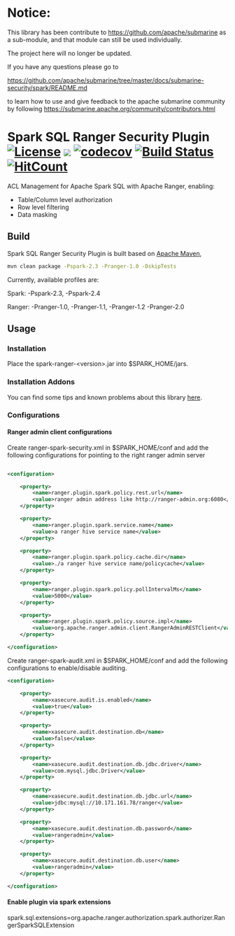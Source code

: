 # Notice:

This library has been contribute to https://github.com/apache/submarine as a sub-module,
and that module can still be used individually.

The project here will no longer be updated.
 
If you have any questions please go to 

https://github.com/apache/submarine/tree/master/docs/submarine-security/spark/README.md

to learn how to use and give feedback to the apache submarine community by following 
https://submarine.apache.org/community/contributors.html


# Spark SQL Ranger Security Plugin [![License](https://img.shields.io/badge/license-Apache%202-4EB1BA.svg)](https://www.apache.org/licenses/LICENSE-2.0.html) [![](https://tokei.rs/b1/github/yaooqinn/spark-ranger)](https://github.com/yaooqinn/spark-ranger)  [![codecov](https://codecov.io/gh/yaooqinn/spark-ranger/branch/master/graph/badge.svg)](https://codecov.io/gh/yaooqinn/spark-ranger) [![Build Status](https://travis-ci.com/yaooqinn/spark-ranger.svg?branch=master)](https://travis-ci.com/yaooqinn/spark-ranger) [![HitCount](http://hits.dwyl.io/yaooqinn/spark-ranger.svg)](http://hits.dwyl.io/yaooqinn/spark-ranger)

ACL Management for Apache Spark SQL with Apache Ranger, enabling:

- Table/Column level authorization
- Row level filtering
- Data masking

## Build
Spark SQL Ranger Security Plugin is built based on [Apache Maven](http://maven.apache.org),

```bash
mvn clean package -Pspark-2.3 -Pranger-1.0 -DskipTests
```

Currently, available profiles are:

Spark: -Pspark-2.3, -Pspark-2.4

Ranger: -Pranger-1.0, -Pranger-1.1, -Pranger-1.2 -Pranger-2.0

## Usage

### Installation

Place the spark-ranger-&lt;version&gt;.jar into $SPARK_HOME/jars.

### Installation Addons

You can find some tips and known problems about this library [here](docs/installation_addons.md).

### Configurations

#### Ranger admin client configurations

Create ranger-spark-security.xml in $SPARK_HOME/conf and add the following configurations for pointing to the right ranger admin server

```xml

<configuration>

    <property>
        <name>ranger.plugin.spark.policy.rest.url</name>
        <value>ranger admin address like http://ranger-admin.org:6080</value>
    </property>

    <property>
        <name>ranger.plugin.spark.service.name</name>
        <value>a ranger hive service name</value>
    </property>

    <property>
        <name>ranger.plugin.spark.policy.cache.dir</name>
        <value>./a ranger hive service name/policycache</value>
    </property>

    <property>
        <name>ranger.plugin.spark.policy.pollIntervalMs</name>
        <value>5000</value>
    </property>

    <property>
        <name>ranger.plugin.spark.policy.source.impl</name>
        <value>org.apache.ranger.admin.client.RangerAdminRESTClient</value>
    </property>

</configuration>
```

Create ranger-spark-audit.xml in $SPARK_HOME/conf and add the following configurations to enable/disable auditing.

```xml
<configuration>

    <property>
        <name>xasecure.audit.is.enabled</name>
        <value>true</value>
    </property>

    <property>
        <name>xasecure.audit.destination.db</name>
        <value>false</value>
    </property>

    <property>
        <name>xasecure.audit.destination.db.jdbc.driver</name>
        <value>com.mysql.jdbc.Driver</value>
    </property>

    <property>
        <name>xasecure.audit.destination.db.jdbc.url</name>
        <value>jdbc:mysql://10.171.161.78/ranger</value>
    </property>

    <property>
        <name>xasecure.audit.destination.db.password</name>
        <value>rangeradmin</value>
    </property>

    <property>
        <name>xasecure.audit.destination.db.user</name>
        <value>rangeradmin</value>
    </property>

</configuration>

```

#### Enable plugin via spark extensions

spark.sql.extensions=org.apache.ranger.authorization.spark.authorizer.RangerSparkSQLExtension
